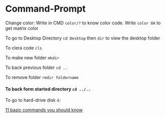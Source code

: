 # Command-Prompt
<p>Change color: Write in CMD <code>color/?</code> to know color code. Write <code>color 0A</code> to get matrix color</p>
<p>To go to Desktop Directory <code>cd Desktop</code> then <code>dir</code> to view the desktop folder</p>
<p>To clera code <code>cls</code></p>
<p>To make new folder <code>mkdir</code></p>
<p>To back previous folder <code>cd ..</code></p>
<p>To remove folder <code>rmdir foldername</code></p>
<h4>To back form started directory <code>cd ../..</code></h4>
<p>To go to hard-drive disk <code>d:</code></p>
<a href="https://www.digitalcitizen.life/command-prompt-how-use-basic-commands">11 basic commands you should know</a>
